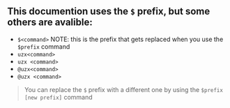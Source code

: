 ## This documention uses the `$` prefix, but some others are avalible:
- `$<command>` NOTE: this is the prefix that gets replaced when you use the `$prefix` command
- `uzx<command>`
- `uzx <command>`
- `@uzx<command>`
- `@uzx <command>`

> You can replace the `$` prefix with a different one by using the `$prefix [new prefix]` command

